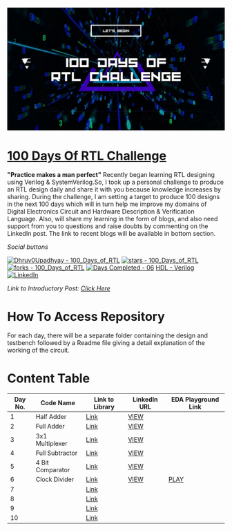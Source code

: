 [<img src="100 Days of.jpg" alt="Banner" style="height: fill;width: fill"/>](https://github.com/Dhruv0Upadhyay/100_Days_of_RTL)

# [100 Days Of RTL Challenge](https://github.com/Dhruv0Upadhyay/100_Days_of_RTL)
<b>"Practice makes a man perfect"</b>
Recently began learning RTL designing using Verilog & SystemVerilog.So, I took up a personal challenge to produce an RTL design daily and share it with you because knowledge increases by sharing. During the challenge, I am setting a target to produce 100 designs in the next 100 days which will in turn help me improve my domains of Digital Electronics Circuit and Hardware Description & Verification Language.
Also, will share my learning in the form of blogs, and also need support from you to questions and raise doubts by commenting on the LinkedIn post.
The link to recent blogs will be available in bottom section.

<i>Social buttons</i>

<a href="https://github.com/Dhruv0Upadhyay/100_Days_of_RTL" title="Go to GitHub repo"><img src="https://img.shields.io/static/v1?label=Dhruv0Upadhyay&message=100_DAYS_of_RTL&color=green&logo=github" alt="Dhruv0Upadhyay - 100_Days_of_RTL"></a>
<a href="https://github.com/Dhruv0Upadhyay/100_Days_of_RTL"><img src="https://img.shields.io/github/stars/Dhruv0Upadhyay/100_Days_of_RTL?style=social" alt="stars - 100_Days_of_RTL"></a>
<a href="https://github.com/Dhruv0Upadhyay/100_Days_of_RTL"><img src="https://img.shields.io/github/forks/Dhruv0Upadhyay/100_Days_of_RTL?style=social" alt="forks - 100_Days_of_RTL"></a>
<a href="https://github.com/Dhruv0Upadhyay/100_Days_of_RTL" title="Go to GitHub repo"><img src="https://img.shields.io/static/v1?label=Days Completed&message=06&color=blue" alt="Days Completed - 06"></a>
[HDL - Verilog](https://img.shields.io/badge/HDL-Verilog-2ea44f)
[![LinkedIn](https://img.shields.io/badge/LinkedIn-blue?logo=linkedin)](https://www.linkedin.com/in/dhruv-upadhyay-/)

*Link to Introductory Post:* _[Click Here](https://www.linkedin.com/posts/dhruv-upadhyay-_100daysofrtl-day1-rtldesign-activity-7055428686447001600-78Ck?utm_source=share&utm_medium=member_desktop)_

# How To Access Repository
For each day, there will be a separate folder containing the design and testbench followed by a Readme file giving a detail explanation of the working of the circuit.

# Content Table
|Day No.|Code Name|Link to Library|LinkedIn URL|EDA Playground Link|
|----|-----|-------|--------|----|
|1|Half Adder|[Link](/Day1)|[VIEW](https://www.linkedin.com/posts/dhruv-upadhyay-_github-dhruv0upadhyay100daysofrtl-activity-7055430036266377216-AWGm?utm_source=share&utm_medium=member_desktop)||
|2|Full Adder|[Link](/Day2)|[VIEW](https://www.linkedin.com/posts/dhruv-upadhyay-_100daysofrtl-day1-rtldesign-activity-7055927948805050368-awoi?utm_source=share&utm_medium=member_desktop)||
|3|3x1 Multiplexer|[Link](/Day3)|[VIEW](https://www.linkedin.com/posts/dhruv-upadhyay-_100daysofrtl-day3-rtldesign-activity-7056294106339115008-2m4k?utm_source=share&utm_medium=member_desktop)|| 
|4|Full Subtractor|[Link](/Day4)|[VIEW](https://www.linkedin.com/posts/dhruv-upadhyay-_100daysofrtl-day4-fullsubtractor-activity-7056759294993604608--ZpZ?utm_source=share&utm_medium=member_desktop)||
|5|4 Bit Comparator|[Link](/Day5)|[VIEW](https://www.linkedin.com/posts/dhruv-upadhyay-_100daysofrtl-day5-comparator-activity-7057690605115617280-X02L?utm_source=share&utm_medium=member_desktop)||
|6|Clock Divider|[Link](/Day6)|[VIEW](https://www.linkedin.com/posts/dhruv-upadhyay-_100daysofrtl-day5-comparator-activity-7058133301336711168-oVSD/?utm_source=share&utm_medium=member_desktop)|[PLAY](https://www.edaplayground.com/x/jHW_)|
|7||[Link](/Day7)||
|8||[Link](/Day8)||
|9||[Link](/Day9)||
|10||[Link](/Day10)|| 
